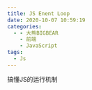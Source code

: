 ```yaml
---
title: JS Enent Loop
date: 2020-10-07 10:59:19
categories:
  - - 大熊BIGBEAR
    - 前端
    - JavaScript
tags:
  - Js
---
```


<meta name="referrer" content="no-referrer" />

搞懂JS的运行机制